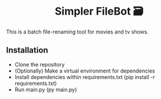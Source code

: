 <h1 align="center">Simpler FileBot 🗃️</h1>
This is a batch file-renaming tool for movies and tv shows.

## Installation
- Clone the repository
- (Optionally) Make a virtual environment for dependencies
- Install dependencies within requirements.txt (pip install -r requirements.txt)
- Run main.py (py main.py)
